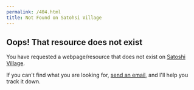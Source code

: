 ```yaml
---
permalink: /404.html
title: Not Found on Satohsi Village
---
```


## Oops! That resource does not exist

You have requested a webpage/resource that does not exist on [Satoshi Village](https://blog.dhimmel.com).

If you can't find what you are looking for, <a href="mailto:daniel.himmelstein@gmail.com">send an email</a>, and I'll help you track it down.

<!-- Piwik -->
<script type="text/javascript">
  var _paq = _paq || [];
  _paq.push(['setDocumentTitle',  '404/URL = ' +  encodeURIComponent(document.location.pathname+document.location.search) + '/From = ' + encodeURIComponent(document.referrer)]);
  _paq.push(['trackPageView']);
  _paq.push(['enableLinkTracking']);
  (function() {
    var u="//piwik.dhimmel.com/";
    _paq.push(['setTrackerUrl', u+'piwik.php']);
    _paq.push(['setSiteId', 5]);
    var d=document, g=d.createElement('script'), s=d.getElementsByTagName('script')[0];
    g.type='text/javascript'; g.async=true; g.defer=true; g.src=u+'piwik.js'; s.parentNode.insertBefore(g,s);
  })();
</script>
<noscript><p><img src="//piwik.dhimmel.com/piwik.php?idsite=5" style="border:0;" alt="" /></p></noscript>
<!-- End Piwik Code -->
